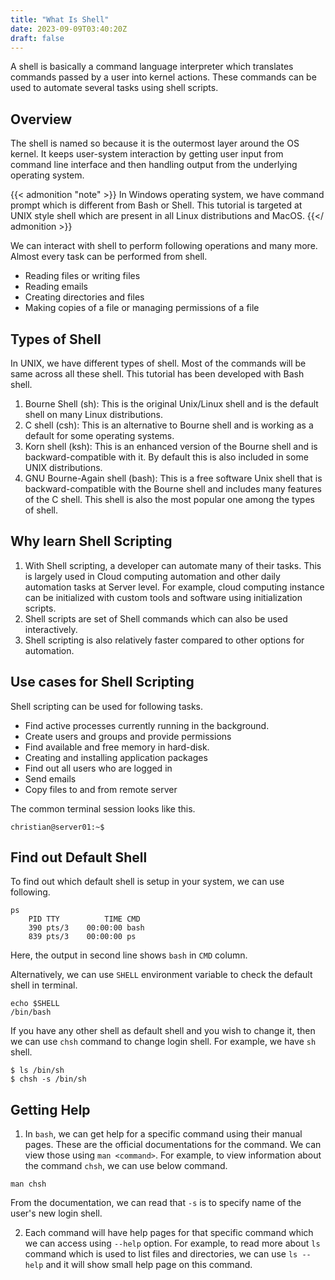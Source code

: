 ```yaml
---
title: "What Is Shell"
date: 2023-09-09T03:40:20Z
draft: false
---
```


A shell is basically a command language interpreter which translates commands passed by a user into kernel actions. These commands can be used to automate several tasks using shell scripts.
<!--more-->
## Overview

The shell is named so because it is the outermost layer around the OS kernel. It keeps user-system interaction by getting user input from command line interface and then handling output from the underlying operating system.

{{< admonition "note" >}}
In Windows operating system, we have command prompt which is different from Bash or Shell. This tutorial is targeted at UNIX style shell which are present in all Linux distributions and MacOS.
{{</ admonition >}}

We can interact with shell to perform following operations and many more. Almost every task can be performed from shell.

- Reading files or writing files
- Reading emails
- Creating directories and files
- Making copies of a file or managing permissions of a file

## Types of Shell
In UNIX, we have different types of shell. Most of the commands will be same across all these shell. This tutorial has been developed with Bash shell.

1. Bourne Shell (sh): This is the original Unix/Linux shell and is the default shell on many Linux distributions.
2. C shell (csh): This is an alternative to Bourne shell and is working as a default for some operating systems.
3. Korn shell (ksh): This is an enhanced version of the Bourne shell and is backward-compatible with it. By default this is also included in some UNIX distributions.
4. GNU Bourne-Again shell (bash): This is a free software Unix shell that is backward-compatible with the Bourne shell and includes many features of the C shell. This shell is also the most popular one among the types of shell.

## Why learn Shell Scripting

1. With Shell scripting, a developer can automate many of their tasks. This is largely used in Cloud computing automation and other daily automation tasks at Server level. For example, cloud computing instance can be initialized with custom tools and software using initialization scripts.
2. Shell scripts are set of Shell commands which can also be used interactively.
3. Shell scripting is also relatively faster compared to other options for automation.

## Use cases for Shell Scripting

Shell scripting can be used for following tasks.

- Find active processes currently running in the background.
- Create users and groups and provide permissions
- Find available and free memory in hard-disk.
- Creating and installing application packages
- Find out all users who are logged in
- Send emails
- Copy files to and from remote server

The common terminal session looks like this.

```shell{ lineNos=false }
christian@server01:~$
```

## Find out Default Shell

To find out which default shell is setup in your system, we can use following.

```shell{ lineNos=false }
ps
    PID TTY          TIME CMD
    390 pts/3    00:00:00 bash
    839 pts/3    00:00:00 ps
```

Here, the output in second line shows `bash` in `CMD` column.

Alternatively, we can use `SHELL` environment variable to check the default shell in terminal.

```shell { lineNos=false }
echo $SHELL
/bin/bash
```

If you have any other shell as default shell and you wish to change it, then we can use `chsh` command to change login shell. For example, we have `sh` shell.

```bash{ lineNos=false }
$ ls /bin/sh
$ chsh -s /bin/sh
```

## Getting Help

1. In `bash`, we can get help for a specific command using their manual pages. These are the official documentations for the command. We can view those using `man <command>`. For example, to view information about the command `chsh`, we can use below command.

```shell{ lineNos=false }
man chsh
```

From the documentation, we can read that `-s` is  to specify name of the user's new login shell.

2. Each command will have help pages for that specific command which we can access using `--help` option. For example, to read more about `ls` command which is used to list files and directories, we can use `ls --help` and it will show small help page on this command.
